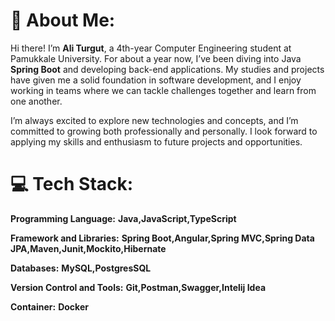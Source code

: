 # 💫 About Me:
Hi there! I’m **Ali Turgut**, a 4th-year Computer Engineering student at Pamukkale University. For about a year now, I’ve been diving into Java **Spring Boot** and developing back-end applications. My studies and projects have given me a solid foundation in software development, and I enjoy working in teams where we can tackle challenges together and learn from one another.

I’m always excited to explore new technologies and concepts, and I’m committed to growing both professionally and personally. I look forward to applying my skills and enthusiasm to future projects and opportunities.




# 💻 Tech Stack:
**Programming Language:**
**Java,JavaScript,TypeScript**
 
**Framework and Libraries:** 
**Spring Boot,Angular,Spring MVC,Spring Data JPA,Maven,Junit,Mockito,Hibernate**

**Databases:** 
**MySQL,PostgresSQL**

**Version Control and Tools:**
**Git,Postman,Swagger,Intelij Idea**

**Container:** 
**Docker**







<!-- Proudly created with GPRM ( https://gprm.itsvg.in ) -->
